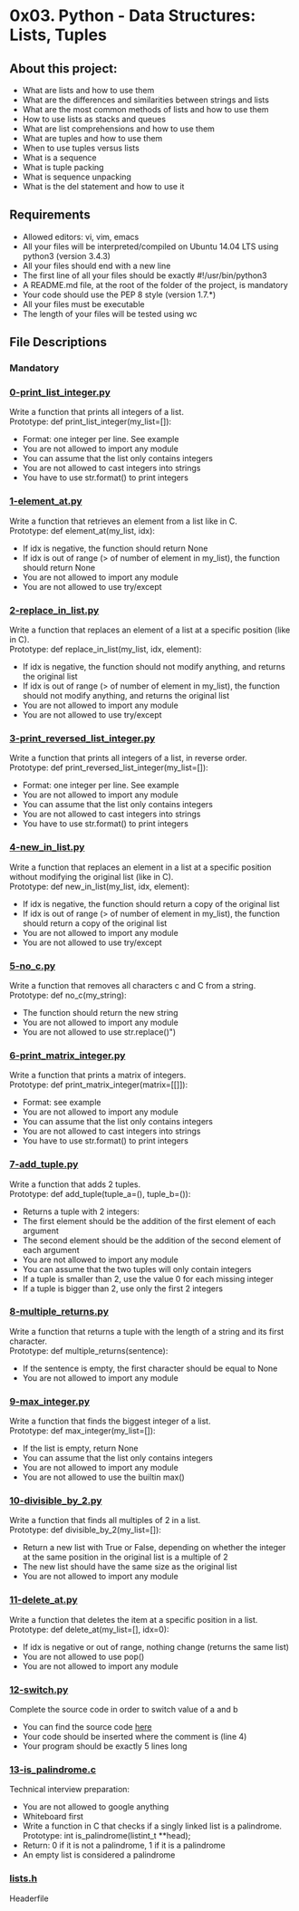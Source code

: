 # 0x03. Python - Data Structures: Lists, Tuples

## About this project:
- What are lists and how to use them
- What are the differences and similarities between strings and lists
- What are the most common methods of lists and how to use them
- How to use lists as stacks and queues
- What are list comprehensions and how to use them
- What are tuples and how to use them
- When to use tuples versus lists
- What is a sequence
- What is tuple packing
- What is sequence unpacking
- What is the del statement and how to use it

## Requirements
- Allowed editors: vi, vim, emacs
- All your files will be interpreted/compiled on Ubuntu 14.04 LTS using python3 (version 3.4.3)
- All your files should end with a new line
- The first line of all your files should be exactly #!/usr/bin/python3
- A README.md file, at the root of the folder of the project, is mandatory
- Your code should use the PEP 8 style (version 1.7.*)
- All your files must be executable
- The length of your files will be tested using wc

## File Descriptions

### Mandatory

### [0-print_list_integer.py](https://github.com/Valentinaga1/holbertonschool-higher_level_programming/tree/master/0x03-python-data_structures/0-print_list_integer.py "0-print_list_integer.py")
Write a function that prints all integers of a list.  
Prototype: def print_list_integer(my_list=[]):
- Format: one integer per line. See example
- You are not allowed to import any module
- You can assume that the list only contains integers
- You are not allowed to cast integers into strings
- You have to use str.format() to print integers

### [1-element_at.py](https://github.com/Valentinaga1/holbertonschool-higher_level_programming/tree/master/0x03-python-data_structures/1-element_at.py "1-element_at.py")
Write a function that retrieves an element from a list like in C.  
Prototype: def element_at(my_list, idx):
- If idx is negative, the function should return None
- If idx is out of range (> of number of element in my_list), the function should return None
- You are not allowed to import any module
- You are not allowed to use try/except

### [2-replace_in_list.py](https://github.com/Valentinaga1/holbertonschool-higher_level_programming/tree/master/0x03-python-data_structures/2-replace_in_list.py "2-replace_in_list.py")
Write a function that replaces an element of a list at a specific position (like in C).  
Prototype: def replace_in_list(my_list, idx, element):
- If idx is negative, the function should not modify anything, and returns the original list
- If idx is out of range (> of number of element in my_list), the function should not modify anything, and returns the original list
- You are not allowed to import any module
- You are not allowed to use try/except

### [3-print_reversed_list_integer.py](https://github.com/Valentinaga1/holbertonschool-higher_level_programming/tree/master/0x03-python-data_structures/3-print_reversed_list_integer.py "3-print_reversed_list_integer.py")
Write a function that prints all integers of a list, in reverse order.  
Prototype: def print_reversed_list_integer(my_list=[]):
- Format: one integer per line. See example
- You are not allowed to import any module
- You can assume that the list only contains integers
- You are not allowed to cast integers into strings
- You have to use str.format() to print integers

### [4-new_in_list.py](https://github.com/Valentinaga1/holbertonschool-higher_level_programming/tree/master/0x03-python-data_structures/4-new_in_list.py "4-new_in_list.py")
Write a function that replaces an element in a list at a specific position without modifying the original list (like in C).  
Prototype: def new_in_list(my_list, idx, element):
- If idx is negative, the function should return a copy of the original list
- If idx is out of range (> of number of element in my_list), the function should return a copy of the original list
- You are not allowed to import any module
- You are not allowed to use try/except

### [5-no_c.py](https://github.com/Valentinaga1/holbertonschool-higher_level_programming/tree/master/0x03-python-data_structures/5-no_c.py "5-no_c.py")
Write a function that removes all characters c and C from a string.  
Prototype: def no_c(my_string):
- The function should return the new string
- You are not allowed to import any module
- You are not allowed to use str.replace()")

### [6-print_matrix_integer.py](https://github.com/Valentinaga1/holbertonschool-higher_level_programming/tree/master/0x03-python-data_structures/6-print_matrix_integer.py "6-print_matrix_integer.py")
Write a function that prints a matrix of integers.  
Prototype: def print_matrix_integer(matrix=[[]]):
- Format: see example
- You are not allowed to import any module
- You can assume that the list only contains integers
- You are not allowed to cast integers into strings
- You have to use str.format() to print integers

### [7-add_tuple.py](https://github.com/Valentinaga1/holbertonschool-higher_level_programming/tree/master/0x03-python-data_structures/7-add_tuple.py "7-add_tuple.py")
Write a function that adds 2 tuples.  
Prototype: def add_tuple(tuple_a=(), tuple_b=()):  
- Returns a tuple with 2 integers:
- The first element should be the addition of the first element of each argument
- The second element should be the addition of the second element of each argument
- You are not allowed to import any module
- You can assume that the two tuples will only contain integers
- If a tuple is smaller than 2, use the value 0 for each missing integer
- If a tuple is bigger than 2, use only the first 2 integers

### [8-multiple_returns.py](https://github.com/Valentinaga1/holbertonschool-higher_level_programming/tree/master/0x03-python-data_structures/8-multiple_returns.py "8-multiple_returns.py")
Write a function that returns a tuple with the length of a string and its first character.  
Prototype: def multiple_returns(sentence):
- If the sentence is empty, the first character should be equal to None
- You are not allowed to import any module

### [9-max_integer.py](https://github.com/Valentinaga1/holbertonschool-higher_level_programming/tree/master/0x03-python-data_structures/9-max_integer.py "9-max_integer.py")
Write a function that finds the biggest integer of a list.  
Prototype: def max_integer(my_list=[]):
- If the list is empty, return None
- You can assume that the list only contains integers
- You are not allowed to import any module
- You are not allowed to use the builtin max()

### [10-divisible_by_2.py](https://github.com/Valentinaga1/holbertonschool-higher_level_programming/tree/master/0x03-python-data_structures/10-divisible_by_2.py "10-divisible_by_2.py")
Write a function that finds all multiples of 2 in a list.  
Prototype: def divisible_by_2(my_list=[]):
- Return a new list with True or False, depending on whether the integer at the same position in the original list is a multiple of 2
- The new list should have the same size as the original list
- You are not allowed to import any module

### [11-delete_at.py](https://github.com/Valentinaga1/holbertonschool-higher_level_programming/tree/master/0x03-python-data_structures/11-delete_at.py "11-delete_at.py")
Write a function that deletes the item at a specific position in a list.  
Prototype: def delete_at(my_list=[], idx=0):
- If idx is negative or out of range, nothing change (returns the same list)
- You are not allowed to use pop()
- You are not allowed to import any module

### [12-switch.py](https://github.com/Valentinaga1/holbertonschool-higher_level_programming/tree/master/0x03-python-data_structures/12-switch.py "12-switch.py")
Complete the source code in order to switch value of a and b  
- You can find the source code [here](https://github.com/holbertonschool/0x03.py/blob/master/12-switch_py)
- Your code should be inserted where the comment is (line 4)
- Your program should be exactly 5 lines long

### [13-is_palindrome.c](https://github.com/Valentinaga1/holbertonschool-higher_level_programming/tree/master/0x03-python-data_structures/13-is_palindrome.c "13-is_palindrome.c")


Technical interview preparation:  
- You are not allowed to google anything
- Whiteboard first
- Write a function in C that checks if a singly linked list is a palindrome.  
Prototype: int is_palindrome(listint_t **head);
- Return: 0 if it is not a palindrome, 1 if it is a palindrome
- An empty list is considered a palindrome

### [lists.h](https://github.com/Valentinaga1/holbertonschool-higher_level_programming/tree/master/0x03-python-data_structures/lists.h "lists.h")
Headerfile